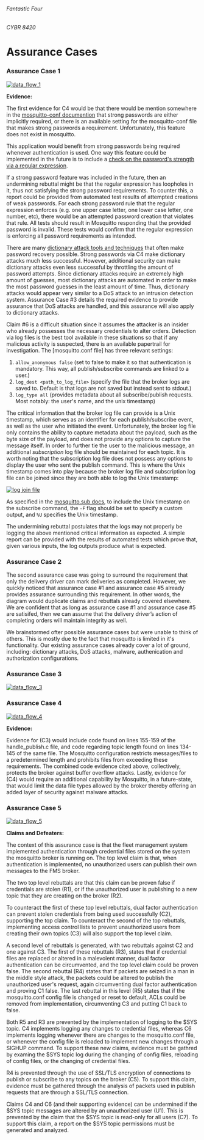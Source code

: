 ###### Fantastic Four
###### CYBR 8420

# Assurance Cases

### Assurance Case 1

[![data_flow_1](https://github.com/sanjar91/Fantastic-Four/blob/master/images/assurance_case1.png)](https://github.com/sanjar91/Fantastic-Four/blob/master/images/assurance_case1.png) 

**Evidence:** 

The first evidence for C4 would be that there would be mention somewhere in the [mosquitto-conf documention](https://mosquitto.org/man/mosquitto-conf-5.html) that strong passwords are either implicitly required, or there is an available setting for the mosquitto-conf file that makes strong passwords a requirement.  Unfortunately, this feature does not exist in mosquitto.  

This application would benefit from strong passwords being required whenever authentication is used.  One way this feature could be implemented in the future is to include a [check on the password's strength via a regular expression](https://stackoverflow.com/questions/42965082/using-regex-in-c-program-to-check-password-strength).  

If a strong password feature was included in the future, then an undermining rebuttal might be that the regular expression has loopholes in it, thus not satisfying the strong password requirements.  To counter this, a report could be provided from automated test results of attempted creations of weak passwords.  For each strong password rule that the regular expression enforces (e.g. one upper case letter, one lower case letter, one number, etc), there would be an attempted password creation that violates that rule.   All tests should result in Mosquitto responding that the provided password is invalid.  These tests would confirm that the regular expression is enforcing all password requirements as intended.

There are many [dictionary attack tools and techniques](https://wiki.skullsecurity.org/Passwords) that often make password recovery possible.  Strong passwords via C4 make dictionary attacks much less successful.  However, additional security can make dictionary attacks even less successful by throttling the amount of password attempts.  Since dictionary attacks require an extremely high amount of guesses, most dictionary attacks are automated in order to make the most password guesses in the least amount of time.  Thus, dictionary attacks would appear very similar to a DoS attack to an intrusion detection system.  Assurance Case #3 details the required evidence to provide assurance that DoS attacks are handled, and this assurance will also apply to dictionary attacks.

Claim #6 is a difficult situation since it assumes the attacker is an insider who already possesses the necessary credentials to alter orders.  Detection via log files is the best tool available in these situations so that if any malicious activity is suspected, there is an available papertrail for investigation.  The [mosquitto.conf file] has three relevant settings: 
1. `allow_anonymous false` (set to false to make it so that authentication is mandatory. This way, all publish/subscribe commands are linked to a user.)
2. `log_dest <path_to_log_file>` (specify the file that the broker logs are saved to.  Default is that logs are not saved but instead sent to stdout.)
3. `log_type all` (provides metadata about all subscribe/publish requests.  Most notably: the user's name, and the unix timestamp)

The critical information that the broker log file can provide is a Unix timestamp, which serves as an identifier for each publish/subscribe event, as well as the user who initiated the event.  Unfortunately, the broker log file only contains the ability to capture metadata about the payload, such as the byte size of the payload, and does not provide any options to capture the message itself.  In order to further tie the user to the malicious message, an additional *subscription* log file should be maintained for each topic. It is worth noting that the subscription log file does not possess any options to display the user who sent the publish command.  This is where the Unix timestamp comes into play because the broker log file and subscription log file can be joined since they are both able to log the Unix timestamp:

[![log join file](https://github.com/sanjar91/Fantastic-Four/blob/master/images/logfile_join.png)](https://github.com/sanjar91/Fantastic-Four/blob/master/images/logfile_join.png)

As specified in the [mosquitto.sub docs](https://mosquitto.org/man/mosquitto_sub-1.html), to include the Unix timestamp on the subscribe command, the `-F` flag should be set to specify a custom output, and `%U` specifies the Unix timestamp. 

The undermining rebuttal postulates that the logs may not properly be logging the above mentioned critical information as expected.  A simple report can be provided with the results of automated tests which prove that, given various inputs, the log outputs produce what is expected.   

### Assurance Case 2

The second assurance case was going to surround the requirement that only the delivery driver can mark deliveries as completed.  However, we quickly noticed that assurance case #1 and assurance case #5 already provides assurance surrounding this requirement.  In other words, the diagram would duplicate claims and rebuttals already covered elsewhere.  We are confident that as long as assurance case #1 and assurance case #5 are satisifed, then we can assume that the delivery driver’s action of completing orders will maintain integrity as well. 

We brainstormed ofter possible assurance cases but were unable to think of others.  This is mostly due to the fact that mosquitto is limited in it's functionality.  Our existing assurance cases already cover a lot of ground, including: dictionary attacks, DoS attacks, malware, authenication and authorization configurations.

### Assurance Case 3
[![data_flow_3](https://github.com/sanjar91/Fantastic-Four/blob/master/images/Assurance%20Case%203.png)](https://github.com/sanjar91/Fantastic-Four/blob/master/images/Assurance%20Case%203.png)
### Assurance Case 4

[![data_flow_4](https://github.com/sanjar91/Fantastic-Four/blob/master/images/Assurance_Case_4_new2.png)](https://github.com/sanjar91/Fantastic-Four/blob/master/images/Assurance_Case_4_new2.png)

**Evidence:** 

Evidence for (C3) would include code found on lines 155-159 of the handle_publish.c file, and code regarding topic length found on lines 134-145 of the same file. The Mosquitto configuration restricts messages/files to a predetermined length and prohibits files from exceeding these requirements. The combined code evidence cited above, collectively, protects the broker against buffer overflow attacks. Lastly, evidence for (C4) would require an additional capability by Mosquitto, in a future-state, that would limit the data file types allowed by the broker thereby offering an added layer of security against malware attacks. 

### Assurance Case 5

[![data_flow_5](https://github.com/sanjar91/Fantastic-Four/blob/master/images/Assurance_Case_5_update-20181009.png)](https://github.com/sanjar91/Fantastic-Four/blob/master/images/Assurance_Case_5_update-20181009.png)

**Claims and Defeaters:**

The context of this assurance case is that the fleet management system implemented authentication through credential files stored on the system the mosquitto broker is running on. The top level claim is that, when authentication is implemented, no unauthorized users can publish their own messages to the FMS broker.

The two top level rebuttals are that this claim can be proven false if credentials are stolen (R1), or if the unauthorized user is publishing to a new topic that they are creating on the broker (R2).

To counteract the first of these top level rebuttals,  dual factor authentication can prevent stolen credentials from being used successfully (C2), supporting the top claim. To counteract the second of the top rebuttals, implementing access control lists to prevent unauthorized users from creating their own topics (C3) will also support the top level claim.

A second level of rebuttals is generated, with two rebuttals against C2 and one against C3. The first of these rebuttals (R3), states that if credential files are replaced or altered in a malevolent manner, dual factor authentication can be circumvented, and the top level claim could be proven false. The second rebuttal (R4) states that if packets are seized in a man in the middle style attack, the packets could be altered to publish the unauthorized user's request, again circumventing dual factor authentication and proving C1 false. The last rebuttal in this level (R5) states that if the mosquitto.conf config file is changed or reset to default, ACLs could be removed from implementation, circumventing C3 and putting C1 back to false.

Both R5 and R3 are prevented by the implementation of logging to the $SYS topic. C4 implements logging any changes to credential files, whereas C6 implements logging whenever there are changes to the mosquitto.conf file, or whenever the config file is reloaded to implement new changes through a SIGHUP command. To support these new claims, evidence must be gathred by examing the $SYS topic log during the changing of config files, reloading of config files, or the changing of credential files.

R4 is prevented through the use of SSL/TLS encryption of connections to publish or subscribe to any topics on the broker (C5). To support this claim, evidence must be gathered through the analysis of packets used in publish requests that are through a SSL/TLS connection. 

Claims C4 and C6 (and their supporting evidence) can be undermined if the $SYS topic messages are altered by an unauthorized user (U1). This is prevented by the claim that the $SYS topic is read-only for all users (C7). To support this claim, a report on the $SYS topic permissions must be generated and analyzed.

